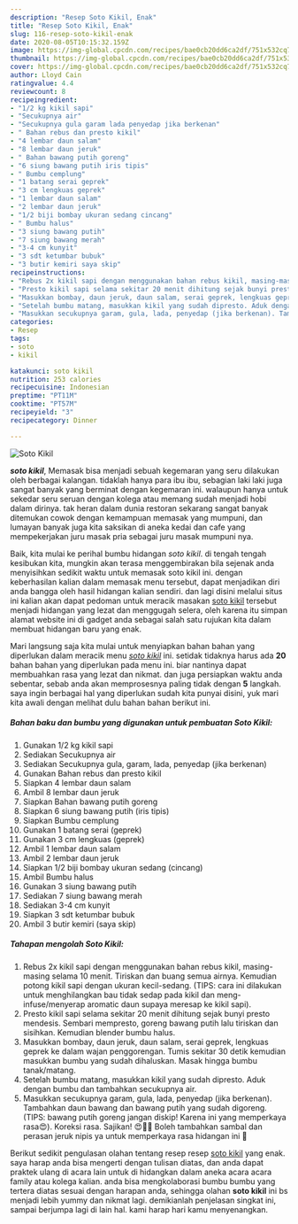 ```yaml
---
description: "Resep Soto Kikil, Enak"
title: "Resep Soto Kikil, Enak"
slug: 116-resep-soto-kikil-enak
date: 2020-08-05T10:15:32.159Z
image: https://img-global.cpcdn.com/recipes/bae0cb20dd6ca2df/751x532cq70/soto-kikil-foto-resep-utama.jpg
thumbnail: https://img-global.cpcdn.com/recipes/bae0cb20dd6ca2df/751x532cq70/soto-kikil-foto-resep-utama.jpg
cover: https://img-global.cpcdn.com/recipes/bae0cb20dd6ca2df/751x532cq70/soto-kikil-foto-resep-utama.jpg
author: Lloyd Cain
ratingvalue: 4.4
reviewcount: 8
recipeingredient:
- "1/2 kg kikil sapi"
- "Secukupnya air"
- "Secukupnya gula garam lada penyedap jika berkenan"
- " Bahan rebus dan presto kikil"
- "4 lembar daun salam"
- "8 lembar daun jeruk"
- " Bahan bawang putih goreng"
- "6 siung bawang putih iris tipis"
- " Bumbu cemplung"
- "1 batang serai geprek"
- "3 cm lengkuas geprek"
- "1 lembar daun salam"
- "2 lembar daun jeruk"
- "1/2 biji bombay ukuran sedang cincang"
- " Bumbu halus"
- "3 siung bawang putih"
- "7 siung bawang merah"
- "3-4 cm kunyit"
- "3 sdt ketumbar bubuk"
- "3 butir kemiri saya skip"
recipeinstructions:
- "Rebus 2x kikil sapi dengan menggunakan bahan rebus kikil, masing-masing selama 10 menit. Tiriskan dan buang semua airnya. Kemudian potong kikil sapi dengan ukuran kecil-sedang. (TIPS: cara ini dilakukan untuk menghilangkan bau tidak sedap pada kikil dan meng-infuse/menyerap aromatic daun supaya meresap ke kikil sapi)."
- "Presto kikil sapi selama sekitar 20 menit dihitung sejak bunyi presto mendesis. Sembari mempresto, goreng bawang putih lalu tiriskan dan sisihkan. Kemudian blender bumbu halus."
- "Masukkan bombay, daun jeruk, daun salam, serai geprek, lengkuas geprek ke dalam wajan penggorengan. Tumis sekitar 30 detik kemudian masukkan bumbu yang sudah dihaluskan. Masak hingga bumbu tanak/matang."
- "Setelah bumbu matang, masukkan kikil yang sudah dipresto. Aduk dengan bumbu dan tambahkan secukupnya air."
- "Masukkan secukupnya garam, gula, lada, penyedap (jika berkenan). Tambahkan daun bawang dan bawang putih yang sudah digoreng. (TIPS: bawang putih goreng jangan diskip! Karena ini yang memperkaya rasa😍). Koreksi rasa. Sajikan! 😍👍🏻 Boleh tambahkan sambal dan perasan jeruk nipis ya untuk memperkaya rasa hidangan ini 🤤"
categories:
- Resep
tags:
- soto
- kikil

katakunci: soto kikil 
nutrition: 253 calories
recipecuisine: Indonesian
preptime: "PT11M"
cooktime: "PT57M"
recipeyield: "3"
recipecategory: Dinner

---
```



![Soto Kikil](https://img-global.cpcdn.com/recipes/bae0cb20dd6ca2df/751x532cq70/soto-kikil-foto-resep-utama.jpg)

<b><i>soto kikil</i></b>, Memasak bisa menjadi sebuah kegemaran yang seru dilakukan oleh berbagai kalangan. tidaklah hanya para ibu ibu, sebagian laki laki juga sangat banyak yang berminat dengan kegemaran ini. walaupun hanya untuk sekedar seru seruan dengan kolega atau memang sudah menjadi hobi dalam dirinya. tak heran dalam dunia restoran sekarang sangat banyak ditemukan cowok dengan kemampuan memasak yang mumpuni, dan lumayan banyak juga kita saksikan di aneka kedai dan cafe yang mempekerjakan juru masak pria sebagai juru masak mumpuni nya.



Baik, kita mulai ke perihal bumbu hidangan <i>soto kikil</i>. di tengah tengah kesibukan kita, mungkin akan terasa menggembirakan bila sejenak anda menyisihkan sedikit waktu untuk memasak soto kikil ini. dengan keberhasilan kalian dalam memasak menu tersebut, dapat menjadikan diri anda bangga oleh hasil hidangan kalian sendiri. dan lagi disini melalui situs ini kalian akan dapat pedoman untuk meracik masakan <u>soto kikil</u> tersebut menjadi hidangan yang lezat dan menggugah selera, oleh karena itu simpan alamat website ini di gadget anda sebagai salah satu rujukan kita dalam membuat hidangan baru yang enak.


Mari langsung saja kita mulai untuk menyiapkan bahan bahan yang diperlukan dalam meracik menu <u><i>soto kikil</i></u> ini. setidak tidaknya harus ada <b>20</b> bahan bahan yang diperlukan pada menu ini. biar nantinya dapat membuahkan rasa yang lezat dan nikmat. dan juga persiapkan waktu anda sebentar, sebab anda akan memprosesnya paling tidak dengan <b>5</b> langkah. saya ingin berbagai hal yang diperlukan sudah kita punyai disini, yuk mari kita awali dengan melihat dulu bahan bahan berikut ini.

<!--inarticleads1-->

##### Bahan baku dan bumbu yang digunakan untuk pembuatan Soto Kikil:

1. Gunakan 1/2 kg kikil sapi
1. Sediakan Secukupnya air
1. Sediakan Secukupnya gula, garam, lada, penyedap (jika berkenan)
1. Gunakan  Bahan rebus dan presto kikil
1. Siapkan 4 lembar daun salam
1. Ambil 8 lembar daun jeruk
1. Siapkan  Bahan bawang putih goreng
1. Siapkan 6 siung bawang putih (iris tipis)
1. Siapkan  Bumbu cemplung
1. Gunakan 1 batang serai (geprek)
1. Gunakan 3 cm lengkuas (geprek)
1. Ambil 1 lembar daun salam
1. Ambil 2 lembar daun jeruk
1. Siapkan 1/2 biji bombay ukuran sedang (cincang)
1. Ambil  Bumbu halus
1. Gunakan 3 siung bawang putih
1. Sediakan 7 siung bawang merah
1. Sediakan 3-4 cm kunyit
1. Siapkan 3 sdt ketumbar bubuk
1. Ambil 3 butir kemiri (saya skip)




<!--inarticleads2-->

##### Tahapan mengolah Soto Kikil:

1. Rebus 2x kikil sapi dengan menggunakan bahan rebus kikil, masing-masing selama 10 menit. Tiriskan dan buang semua airnya. Kemudian potong kikil sapi dengan ukuran kecil-sedang. (TIPS: cara ini dilakukan untuk menghilangkan bau tidak sedap pada kikil dan meng-infuse/menyerap aromatic daun supaya meresap ke kikil sapi).
1. Presto kikil sapi selama sekitar 20 menit dihitung sejak bunyi presto mendesis. Sembari mempresto, goreng bawang putih lalu tiriskan dan sisihkan. Kemudian blender bumbu halus.
1. Masukkan bombay, daun jeruk, daun salam, serai geprek, lengkuas geprek ke dalam wajan penggorengan. Tumis sekitar 30 detik kemudian masukkan bumbu yang sudah dihaluskan. Masak hingga bumbu tanak/matang.
1. Setelah bumbu matang, masukkan kikil yang sudah dipresto. Aduk dengan bumbu dan tambahkan secukupnya air.
1. Masukkan secukupnya garam, gula, lada, penyedap (jika berkenan). Tambahkan daun bawang dan bawang putih yang sudah digoreng. (TIPS: bawang putih goreng jangan diskip! Karena ini yang memperkaya rasa😍). Koreksi rasa. Sajikan! 😍👍🏻 Boleh tambahkan sambal dan perasan jeruk nipis ya untuk memperkaya rasa hidangan ini 🤤




Berikut sedikit pengulasan olahan tentang resep resep <u>soto kikil</u> yang enak. saya harap anda bisa mengerti dengan tulisan diatas, dan anda dapat praktek ulang di acara lain untuk di hidangkan dalam aneka acara acara family atau kolega kalian. anda bisa mengkolaborasi bumbu bumbu yang tertera diatas sesuai dengan harapan anda, sehingga olahan <b>soto kikil</b> ini bs menjadi lebih yummy dan nikmat lagi. demikianlah penjelasan singkat ini, sampai berjumpa lagi di lain hal. kami harap hari kamu menyenangkan.
